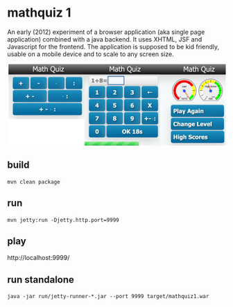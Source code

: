# mathquiz 1

An early (2012) experiment of a browser application (aka single page
application) combined with a java backend. It uses XHTML, JSF and Javascript
for the frontend. The application is supposed to be kid friendly, usable on
a mobile device and to scale to any screen size.

![MathQuiz1 Game](doc/mathquiz1.png "Screenshots")

## build
```
mvn clean package
```

## run
```
mvn jetty:run -Djetty.http.port=9999
```

## play
http://localhost:9999/
 
## run standalone
```
java -jar run/jetty-runner-*.jar --port 9999 target/mathquiz1.war
```

